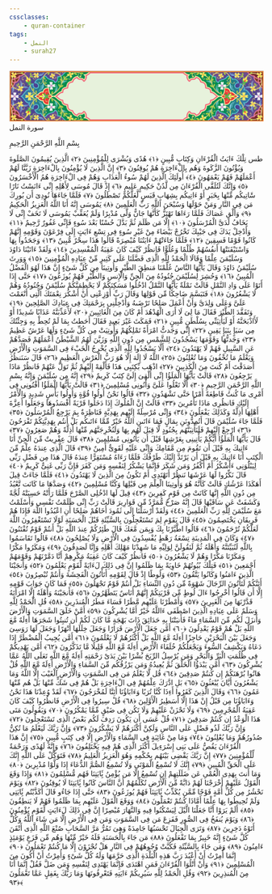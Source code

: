 ```yaml
---
cssclasses:
    - quran-container
tags:
    - النمل
    - surah27
---
```

<div class="quran-container">
<span class="second-border"></span>
<span class="border"></span>
<div class="head-container">
<img src="https://raw.githubusercontent.com/LORDyyyyy/obsidian-the_quran_vault/main/src/webview/surah_head.png" height=100>
<div class="surah-name">
<span class="surah-name-fnt">سورة النمل</span>
</div>
</div>
<div class="quran-content">
<div class="name-of-god"> <p> بِسْمِ اللَّهِ الرَّحْمَنِ الرَّحِيمِ </p></div>
<p>
<span class="sign" id="f1">طس تِلْكَ ءَايَتُ الْقُرْءَانِ وَكِتَابٍ مُّبِينٍ <span>﴿</span>١<span>﴾</span></span>
<span class="sign" id="f2">هُدًى وَبُشْرَى لِلْمُؤْمِنِينَ <span>﴿</span>٢<span>﴾</span></span>
<span class="sign" id="f3">الَّذِينَ يُقِيمُونَ الصَّلَوةَ وَيُؤْتُونَ الزَّكَوةَ وَهُم بِالْءَاخِرَةِ هُمْ يُوقِنُونَ <span>﴿</span>٣<span>﴾</span></span>
<span class="sign" id="f4">إِنَّ الَّذِينَ لَا يُؤْمِنُونَ بِالْءَاخِرَةِ زَيَّنَّا لَهُمْ أَعْمَلَهُمْ فَهُمْ يَعْمَهُونَ <span>﴿</span>٤<span>﴾</span></span>
<span class="sign" id="f5">أُولَئِكَ الَّذِينَ لَهُمْ سُوءُ الْعَذَابِ وَهُمْ فِى الْءَاخِرَةِ هُمُ الْأَخْسَرُونَ <span>﴿</span>٥<span>﴾</span></span>
<span class="sign" id="f6">وَإِنَّكَ لَتُلَقَّى الْقُرْءَانَ مِن لَّدُنْ حَكِيمٍ عَلِيمٍ <span>﴿</span>٦<span>﴾</span></span>
<span class="sign" id="f7">إِذْ قَالَ مُوسَى لِأَهْلِهِ إِنِّى ءَانَسْتُ نَارًا سََٔاتِيكُم مِّنْهَا بِخَبَرٍ أَوْ ءَاتِيكُم بِشِهَابٍ قَبَسٍ لَّعَلَّكُمْ تَصْطَلُونَ <span>﴿</span>٧<span>﴾</span></span>
<span class="sign" id="f8">فَلَمَّا جَاءَهَا نُودِىَ أَن بُورِكَ مَن فِى النَّارِ وَمَنْ حَوْلَهَا وَسُبْحَنَ اللَّهِ رَبِّ الْعَلَمِينَ <span>﴿</span>٨<span>﴾</span></span>
<span class="sign" id="f9">يَمُوسَى إِنَّهُ أَنَا اللَّهُ الْعَزِيزُ الْحَكِيمُ <span>﴿</span>٩<span>﴾</span></span>
<span class="sign" id="f10">وَأَلْقِ عَصَاكَ فَلَمَّا رَءَاهَا تَهْتَزُّ كَأَنَّهَا جَانٌّ وَلَّى مُدْبِرًا وَلَمْ يُعَقِّبْ يَمُوسَى لَا تَخَفْ إِنِّى لَا يَخَافُ لَدَىَّ الْمُرْسَلُونَ <span>﴿</span>١۰<span>﴾</span></span>
<span class="sign" id="f11">إِلَّا مَن ظَلَمَ ثُمَّ بَدَّلَ حُسْنًا بَعْدَ سُوءٍ فَإِنِّى غَفُورٌ رَّحِيمٌ <span>﴿</span>١١<span>﴾</span></span>
<span class="sign" id="f12">وَأَدْخِلْ يَدَكَ فِى جَيْبِكَ تَخْرُجْ بَيْضَاءَ مِنْ غَيْرِ سُوءٍ فِى تِسْعِ ءَايَتٍ إِلَى فِرْعَوْنَ وَقَوْمِهِ إِنَّهُمْ كَانُوا قَوْمًا فَسِقِينَ <span>﴿</span>١٢<span>﴾</span></span>
<span class="sign" id="f13">فَلَمَّا جَاءَتْهُمْ ءَايَتُنَا مُبْصِرَةً قَالُوا هَذَا سِحْرٌ مُّبِينٌ <span>﴿</span>١٣<span>﴾</span></span>
<span class="sign" id="f14">وَجَحَدُوا بِهَا وَاسْتَيْقَنَتْهَا أَنفُسُهُمْ ظُلْمًا وَعُلُوًّا فَانظُرْ كَيْفَ كَانَ عَقِبَةُ الْمُفْسِدِينَ <span>﴿</span>١٤<span>﴾</span></span>
<span class="sign" id="f15">وَلَقَدْ ءَاتَيْنَا دَاوُدَ وَسُلَيْمَنَ عِلْمًا وَقَالَا الْحَمْدُ لِلَّهِ الَّذِى فَضَّلَنَا عَلَى كَثِيرٍ مِّنْ عِبَادِهِ الْمُؤْمِنِينَ <span>﴿</span>١٥<span>﴾</span></span>
<span class="sign" id="f16">وَوَرِثَ سُلَيْمَنُ دَاوُدَ وَقَالَ يَأَيُّهَا النَّاسُ عُلِّمْنَا مَنطِقَ الطَّيْرِ وَأُوتِينَا مِن كُلِّ شَىْءٍ إِنَّ هَذَا لَهُوَ الْفَضْلُ الْمُبِينُ <span>﴿</span>١٦<span>﴾</span></span>
<span class="sign" id="f17">وَحُشِرَ لِسُلَيْمَنَ جُنُودُهُ مِنَ الْجِنِّ وَالْإِنسِ وَالطَّيْرِ فَهُمْ يُوزَعُونَ <span>﴿</span>١٧<span>﴾</span></span>
<span class="sign" id="f18">حَتَّى إِذَا أَتَوْا عَلَى وَادِ النَّمْلِ قَالَتْ نَمْلَةٌ يَأَيُّهَا النَّمْلُ ادْخُلُوا مَسَكِنَكُمْ لَا يَحْطِمَنَّكُمْ سُلَيْمَنُ وَجُنُودُهُ وَهُمْ لَا يَشْعُرُونَ <span>﴿</span>١٨<span>﴾</span></span>
<span class="sign" id="f19">فَتَبَسَّمَ ضَاحِكًا مِّن قَوْلِهَا وَقَالَ رَبِّ أَوْزِعْنِى أَنْ أَشْكُرَ نِعْمَتَكَ الَّتِى أَنْعَمْتَ عَلَىَّ وَعَلَى وَلِدَىَّ وَأَنْ أَعْمَلَ صَلِحًا تَرْضَىهُ وَأَدْخِلْنِى بِرَحْمَتِكَ فِى عِبَادِكَ الصَّلِحِينَ <span>﴿</span>١٩<span>﴾</span></span>
<span class="sign" id="f20">وَتَفَقَّدَ الطَّيْرَ فَقَالَ مَا لِىَ لَا أَرَى الْهُدْهُدَ أَمْ كَانَ مِنَ الْغَائِبِينَ <span>﴿</span>٢۰<span>﴾</span></span>
<span class="sign" id="f21">لَأُعَذِّبَنَّهُ عَذَابًا شَدِيدًا أَوْ لَأَاذْبَحَنَّهُ أَوْ لَيَأْتِيَنِّى بِسُلْطَنٍ مُّبِينٍ <span>﴿</span>٢١<span>﴾</span></span>
<span class="sign" id="f22">فَمَكَثَ غَيْرَ بَعِيدٍ فَقَالَ أَحَطتُ بِمَا لَمْ تُحِطْ بِهِ وَجِئْتُكَ مِن سَبَإٍ بِنَبَإٍ يَقِينٍ <span>﴿</span>٢٢<span>﴾</span></span>
<span class="sign" id="f23">إِنِّى وَجَدتُّ امْرَأَةً تَمْلِكُهُمْ وَأُوتِيَتْ مِن كُلِّ شَىْءٍ وَلَهَا عَرْشٌ عَظِيمٌ <span>﴿</span>٢٣<span>﴾</span></span>
<span class="sign" id="f24">وَجَدتُّهَا وَقَوْمَهَا يَسْجُدُونَ لِلشَّمْسِ مِن دُونِ اللَّهِ وَزَيَّنَ لَهُمُ الشَّيْطَنُ أَعْمَلَهُمْ فَصَدَّهُمْ عَنِ السَّبِيلِ فَهُمْ لَا يَهْتَدُونَ <span>﴿</span>٢٤<span>﴾</span></span>
<span class="sign" id="f25">أَلَّا يَسْجُدُوا لِلَّهِ الَّذِى يُخْرِجُ الْخَبْءَ فِى السَّمَوَتِ وَالْأَرْضِ وَيَعْلَمُ مَا تُخْفُونَ وَمَا تُعْلِنُونَ <span>﴿</span>٢٥<span>﴾</span></span>
<span class="sign" id="f26">اللَّهُ لَا إِلَهَ إِلَّا هُوَ رَبُّ الْعَرْشِ الْعَظِيمِ <span>﴿</span>٢٦<span>﴾</span></span>
<span class="sign" id="f27">قَالَ سَنَنظُرُ أَصَدَقْتَ أَمْ كُنتَ مِنَ الْكَذِبِينَ <span>﴿</span>٢٧<span>﴾</span></span>
<span class="sign" id="f28">اذْهَب بِّكِتَبِى هَذَا فَأَلْقِهْ إِلَيْهِمْ ثُمَّ تَوَلَّ عَنْهُمْ فَانظُرْ مَاذَا يَرْجِعُونَ <span>﴿</span>٢٨<span>﴾</span></span>
<span class="sign" id="f29">قَالَتْ يَأَيُّهَا الْمَلَؤُا إِنِّى أُلْقِىَ إِلَىَّ كِتَبٌ كَرِيمٌ <span>﴿</span>٢٩<span>﴾</span></span>
<span class="sign" id="f30">إِنَّهُ مِن سُلَيْمَنَ وَإِنَّهُ بِسْمِ اللَّهِ الرَّحْمَنِ الرَّحِيمِ <span>﴿</span>٣۰<span>﴾</span></span>
<span class="sign" id="f31">أَلَّا تَعْلُوا عَلَىَّ وَأْتُونِى مُسْلِمِينَ <span>﴿</span>٣١<span>﴾</span></span>
<span class="sign" id="f32">قَالَتْ يَأَيُّهَا الْمَلَؤُا أَفْتُونِى فِى أَمْرِى مَا كُنتُ قَاطِعَةً أَمْرًا حَتَّى تَشْهَدُونِ <span>﴿</span>٣٢<span>﴾</span></span>
<span class="sign" id="f33">قَالُوا نَحْنُ أُولُوا قُوَّةٍ وَأُولُوا بَأْسٍ شَدِيدٍ وَالْأَمْرُ إِلَيْكِ فَانظُرِى مَاذَا تَأْمُرِينَ <span>﴿</span>٣٣<span>﴾</span></span>
<span class="sign" id="f34">قَالَتْ إِنَّ الْمُلُوكَ إِذَا دَخَلُوا قَرْيَةً أَفْسَدُوهَا وَجَعَلُوا أَعِزَّةَ أَهْلِهَا أَذِلَّةً وَكَذَلِكَ يَفْعَلُونَ <span>﴿</span>٣٤<span>﴾</span></span>
<span class="sign" id="f35">وَإِنِّى مُرْسِلَةٌ إِلَيْهِم بِهَدِيَّةٍ فَنَاظِرَةٌ بِمَ يَرْجِعُ الْمُرْسَلُونَ <span>﴿</span>٣٥<span>﴾</span></span>
<span class="sign" id="f36">فَلَمَّا جَاءَ سُلَيْمَنَ قَالَ أَتُمِدُّونَنِ بِمَالٍ فَمَا ءَاتَىنِ اللَّهُ خَيْرٌ مِّمَّا ءَاتَىكُم بَلْ أَنتُم بِهَدِيَّتِكُمْ تَفْرَحُونَ <span>﴿</span>٣٦<span>﴾</span></span>
<span class="sign" id="f37">ارْجِعْ إِلَيْهِمْ فَلَنَأْتِيَنَّهُم بِجُنُودٍ لَّا قِبَلَ لَهُم بِهَا وَلَنُخْرِجَنَّهُم مِّنْهَا أَذِلَّةً وَهُمْ صَغِرُونَ <span>﴿</span>٣٧<span>﴾</span></span>
<span class="sign" id="f38">قَالَ يَأَيُّهَا الْمَلَؤُا أَيُّكُمْ يَأْتِينِى بِعَرْشِهَا قَبْلَ أَن يَأْتُونِى مُسْلِمِينَ <span>﴿</span>٣٨<span>﴾</span></span>
<span class="sign" id="f39">قَالَ عِفْرِيتٌ مِّنَ الْجِنِّ أَنَا ءَاتِيكَ بِهِ قَبْلَ أَن تَقُومَ مِن مَّقَامِكَ وَإِنِّى عَلَيْهِ لَقَوِىٌّ أَمِينٌ <span>﴿</span>٣٩<span>﴾</span></span>
<span class="sign" id="f40">قَالَ الَّذِى عِندَهُ عِلْمٌ مِّنَ الْكِتَبِ أَنَا ءَاتِيكَ بِهِ قَبْلَ أَن يَرْتَدَّ إِلَيْكَ طَرْفُكَ فَلَمَّا رَءَاهُ مُسْتَقِرًّا عِندَهُ قَالَ هَذَا مِن فَضْلِ رَبِّى لِيَبْلُوَنِى ءَأَشْكُرُ أَمْ أَكْفُرُ وَمَن شَكَرَ فَإِنَّمَا يَشْكُرُ لِنَفْسِهِ وَمَن كَفَرَ فَإِنَّ رَبِّى غَنِىٌّ كَرِيمٌ <span>﴿</span>٤۰<span>﴾</span></span>
<span class="sign" id="f41">قَالَ نَكِّرُوا لَهَا عَرْشَهَا نَنظُرْ أَتَهْتَدِى أَمْ تَكُونُ مِنَ الَّذِينَ لَا يَهْتَدُونَ <span>﴿</span>٤١<span>﴾</span></span>
<span class="sign" id="f42">فَلَمَّا جَاءَتْ قِيلَ أَهَكَذَا عَرْشُكِ قَالَتْ كَأَنَّهُ هُوَ وَأُوتِينَا الْعِلْمَ مِن قَبْلِهَا وَكُنَّا مُسْلِمِينَ <span>﴿</span>٤٢<span>﴾</span></span>
<span class="sign" id="f43">وَصَدَّهَا مَا كَانَت تَّعْبُدُ مِن دُونِ اللَّهِ إِنَّهَا كَانَتْ مِن قَوْمٍ كَفِرِينَ <span>﴿</span>٤٣<span>﴾</span></span>
<span class="sign" id="f44">قِيلَ لَهَا ادْخُلِى الصَّرْحَ فَلَمَّا رَأَتْهُ حَسِبَتْهُ لُجَّةً وَكَشَفَتْ عَن سَاقَيْهَا قَالَ إِنَّهُ صَرْحٌ مُّمَرَّدٌ مِّن قَوَارِيرَ قَالَتْ رَبِّ إِنِّى ظَلَمْتُ نَفْسِى وَأَسْلَمْتُ مَعَ سُلَيْمَنَ لِلَّهِ رَبِّ الْعَلَمِينَ <span>﴿</span>٤٤<span>﴾</span></span>
<span class="sign" id="f45">وَلَقَدْ أَرْسَلْنَا إِلَى ثَمُودَ أَخَاهُمْ صَلِحًا أَنِ اعْبُدُوا اللَّهَ فَإِذَا هُمْ فَرِيقَانِ يَخْتَصِمُونَ <span>﴿</span>٤٥<span>﴾</span></span>
<span class="sign" id="f46">قَالَ يَقَوْمِ لِمَ تَسْتَعْجِلُونَ بِالسَّيِّئَةِ قَبْلَ الْحَسَنَةِ لَوْلَا تَسْتَغْفِرُونَ اللَّهَ لَعَلَّكُمْ تُرْحَمُونَ <span>﴿</span>٤٦<span>﴾</span></span>
<span class="sign" id="f47">قَالُوا اطَّيَّرْنَا بِكَ وَبِمَن مَّعَكَ قَالَ طَئِرُكُمْ عِندَ اللَّهِ بَلْ أَنتُمْ قَوْمٌ تُفْتَنُونَ <span>﴿</span>٤٧<span>﴾</span></span>
<span class="sign" id="f48">وَكَانَ فِى الْمَدِينَةِ تِسْعَةُ رَهْطٍ يُفْسِدُونَ فِى الْأَرْضِ وَلَا يُصْلِحُونَ <span>﴿</span>٤٨<span>﴾</span></span>
<span class="sign" id="f49">قَالُوا تَقَاسَمُوا بِاللَّهِ لَنُبَيِّتَنَّهُ وَأَهْلَهُ ثُمَّ لَنَقُولَنَّ لِوَلِيِّهِ مَا شَهِدْنَا مَهْلِكَ أَهْلِهِ وَإِنَّا لَصَدِقُونَ <span>﴿</span>٤٩<span>﴾</span></span>
<span class="sign" id="f50">وَمَكَرُوا مَكْرًا وَمَكَرْنَا مَكْرًا وَهُمْ لَا يَشْعُرُونَ <span>﴿</span>٥۰<span>﴾</span></span>
<span class="sign" id="f51">فَانظُرْ كَيْفَ كَانَ عَقِبَةُ مَكْرِهِمْ أَنَّا دَمَّرْنَهُمْ وَقَوْمَهُمْ أَجْمَعِينَ <span>﴿</span>٥١<span>﴾</span></span>
<span class="sign" id="f52">فَتِلْكَ بُيُوتُهُمْ خَاوِيَةً بِمَا ظَلَمُوا إِنَّ فِى ذَلِكَ لَءَايَةً لِّقَوْمٍ يَعْلَمُونَ <span>﴿</span>٥٢<span>﴾</span></span>
<span class="sign" id="f53">وَأَنجَيْنَا الَّذِينَ ءَامَنُوا وَكَانُوا يَتَّقُونَ <span>﴿</span>٥٣<span>﴾</span></span>
<span class="sign" id="f54">وَلُوطًا إِذْ قَالَ لِقَوْمِهِ أَتَأْتُونَ الْفَحِشَةَ وَأَنتُمْ تُبْصِرُونَ <span>﴿</span>٥٤<span>﴾</span></span>
<span class="sign" id="f55">أَئِنَّكُمْ لَتَأْتُونَ الرِّجَالَ شَهْوَةً مِّن دُونِ النِّسَاءِ بَلْ أَنتُمْ قَوْمٌ تَجْهَلُونَ <span>﴿</span>٥٥<span>﴾</span></span>
<span class="sign" id="f56">فَمَا كَانَ جَوَابَ قَوْمِهِ إِلَّا أَن قَالُوا أَخْرِجُوا ءَالَ لُوطٍ مِّن قَرْيَتِكُمْ إِنَّهُمْ أُنَاسٌ يَتَطَهَّرُونَ <span>﴿</span>٥٦<span>﴾</span></span>
<span class="sign" id="f57">فَأَنجَيْنَهُ وَأَهْلَهُ إِلَّا امْرَأَتَهُ قَدَّرْنَهَا مِنَ الْغَبِرِينَ <span>﴿</span>٥٧<span>﴾</span></span>
<span class="sign" id="f58">وَأَمْطَرْنَا عَلَيْهِم مَّطَرًا فَسَاءَ مَطَرُ الْمُنذَرِينَ <span>﴿</span>٥٨<span>﴾</span></span>
<span class="sign" id="f59">قُلِ الْحَمْدُ لِلَّهِ وَسَلَمٌ عَلَى عِبَادِهِ الَّذِينَ اصْطَفَى ءَاللَّهُ خَيْرٌ أَمَّا يُشْرِكُونَ <span>﴿</span>٥٩<span>﴾</span></span>
<span class="sign" id="f60">أَمَّنْ خَلَقَ السَّمَوَتِ وَالْأَرْضَ وَأَنزَلَ لَكُم مِّنَ السَّمَاءِ مَاءً فَأَنبَتْنَا بِهِ حَدَائِقَ ذَاتَ بَهْجَةٍ مَّا كَانَ لَكُمْ أَن تُنبِتُوا شَجَرَهَا أَءِلَهٌ مَّعَ اللَّهِ بَلْ هُمْ قَوْمٌ يَعْدِلُونَ <span>﴿</span>٦۰<span>﴾</span></span>
<span class="sign" id="f61">أَمَّن جَعَلَ الْأَرْضَ قَرَارًا وَجَعَلَ خِلَلَهَا أَنْهَرًا وَجَعَلَ لَهَا رَوَسِىَ وَجَعَلَ بَيْنَ الْبَحْرَيْنِ حَاجِزًا أَءِلَهٌ مَّعَ اللَّهِ بَلْ أَكْثَرُهُمْ لَا يَعْلَمُونَ <span>﴿</span>٦١<span>﴾</span></span>
<span class="sign" id="f62">أَمَّن يُجِيبُ الْمُضْطَرَّ إِذَا دَعَاهُ وَيَكْشِفُ السُّوءَ وَيَجْعَلُكُمْ خُلَفَاءَ الْأَرْضِ أَءِلَهٌ مَّعَ اللَّهِ قَلِيلًا مَّا تَذَكَّرُونَ <span>﴿</span>٦٢<span>﴾</span></span>
<span class="sign" id="f63">أَمَّن يَهْدِيكُمْ فِى ظُلُمَتِ الْبَرِّ وَالْبَحْرِ وَمَن يُرْسِلُ الرِّيَحَ بُشْرًا بَيْنَ يَدَىْ رَحْمَتِهِ أَءِلَهٌ مَّعَ اللَّهِ تَعَلَى اللَّهُ عَمَّا يُشْرِكُونَ <span>﴿</span>٦٣<span>﴾</span></span>
<span class="sign" id="f64">أَمَّن يَبْدَؤُا الْخَلْقَ ثُمَّ يُعِيدُهُ وَمَن يَرْزُقُكُم مِّنَ السَّمَاءِ وَالْأَرْضِ أَءِلَهٌ مَّعَ اللَّهِ قُلْ هَاتُوا بُرْهَنَكُمْ إِن كُنتُمْ صَدِقِينَ <span>﴿</span>٦٤<span>﴾</span></span>
<span class="sign" id="f65">قُل لَّا يَعْلَمُ مَن فِى السَّمَوَتِ وَالْأَرْضِ الْغَيْبَ إِلَّا اللَّهُ وَمَا يَشْعُرُونَ أَيَّانَ يُبْعَثُونَ <span>﴿</span>٦٥<span>﴾</span></span>
<span class="sign" id="f66">بَلِ ادَّرَكَ عِلْمُهُمْ فِى الْءَاخِرَةِ بَلْ هُمْ فِى شَكٍّ مِّنْهَا بَلْ هُم مِّنْهَا عَمُونَ <span>﴿</span>٦٦<span>﴾</span></span>
<span class="sign" id="f67">وَقَالَ الَّذِينَ كَفَرُوا أَءِذَا كُنَّا تُرَبًا وَءَابَاؤُنَا أَئِنَّا لَمُخْرَجُونَ <span>﴿</span>٦٧<span>﴾</span></span>
<span class="sign" id="f68">لَقَدْ وُعِدْنَا هَذَا نَحْنُ وَءَابَاؤُنَا مِن قَبْلُ إِنْ هَذَا إِلَّا أَسَطِيرُ الْأَوَّلِينَ <span>﴿</span>٦٨<span>﴾</span></span>
<span class="sign" id="f69">قُلْ سِيرُوا فِى الْأَرْضِ فَانظُرُوا كَيْفَ كَانَ عَقِبَةُ الْمُجْرِمِينَ <span>﴿</span>٦٩<span>﴾</span></span>
<span class="sign" id="f70">وَلَا تَحْزَنْ عَلَيْهِمْ وَلَا تَكُن فِى ضَيْقٍ مِّمَّا يَمْكُرُونَ <span>﴿</span>٧۰<span>﴾</span></span>
<span class="sign" id="f71">وَيَقُولُونَ مَتَى هَذَا الْوَعْدُ إِن كُنتُمْ صَدِقِينَ <span>﴿</span>٧١<span>﴾</span></span>
<span class="sign" id="f72">قُلْ عَسَى أَن يَكُونَ رَدِفَ لَكُم بَعْضُ الَّذِى تَسْتَعْجِلُونَ <span>﴿</span>٧٢<span>﴾</span></span>
<span class="sign" id="f73">وَإِنَّ رَبَّكَ لَذُو فَضْلٍ عَلَى النَّاسِ وَلَكِنَّ أَكْثَرَهُمْ لَا يَشْكُرُونَ <span>﴿</span>٧٣<span>﴾</span></span>
<span class="sign" id="f74">وَإِنَّ رَبَّكَ لَيَعْلَمُ مَا تُكِنُّ صُدُورُهُمْ وَمَا يُعْلِنُونَ <span>﴿</span>٧٤<span>﴾</span></span>
<span class="sign" id="f75">وَمَا مِنْ غَائِبَةٍ فِى السَّمَاءِ وَالْأَرْضِ إِلَّا فِى كِتَبٍ مُّبِينٍ <span>﴿</span>٧٥<span>﴾</span></span>
<span class="sign" id="f76">إِنَّ هَذَا الْقُرْءَانَ يَقُصُّ عَلَى بَنِى إِسْرَءِيلَ أَكْثَرَ الَّذِى هُمْ فِيهِ يَخْتَلِفُونَ <span>﴿</span>٧٦<span>﴾</span></span>
<span class="sign" id="f77">وَإِنَّهُ لَهُدًى وَرَحْمَةٌ لِّلْمُؤْمِنِينَ <span>﴿</span>٧٧<span>﴾</span></span>
<span class="sign" id="f78">إِنَّ رَبَّكَ يَقْضِى بَيْنَهُم بِحُكْمِهِ وَهُوَ الْعَزِيزُ الْعَلِيمُ <span>﴿</span>٧٨<span>﴾</span></span>
<span class="sign" id="f79">فَتَوَكَّلْ عَلَى اللَّهِ إِنَّكَ عَلَى الْحَقِّ الْمُبِينِ <span>﴿</span>٧٩<span>﴾</span></span>
<span class="sign" id="f80">إِنَّكَ لَا تُسْمِعُ الْمَوْتَى وَلَا تُسْمِعُ الصُّمَّ الدُّعَاءَ إِذَا وَلَّوْا مُدْبِرِينَ <span>﴿</span>٨۰<span>﴾</span></span>
<span class="sign" id="f81">وَمَا أَنتَ بِهَدِى الْعُمْىِ عَن ضَلَلَتِهِمْ إِن تُسْمِعُ إِلَّا مَن يُؤْمِنُ بَِٔايَتِنَا فَهُم مُّسْلِمُونَ <span>﴿</span>٨١<span>﴾</span></span>
<span class="sign" id="f82">وَإِذَا وَقَعَ الْقَوْلُ عَلَيْهِمْ أَخْرَجْنَا لَهُمْ دَابَّةً مِّنَ الْأَرْضِ تُكَلِّمُهُمْ أَنَّ النَّاسَ كَانُوا بَِٔايَتِنَا لَا يُوقِنُونَ <span>﴿</span>٨٢<span>﴾</span></span>
<span class="sign" id="f83">وَيَوْمَ نَحْشُرُ مِن كُلِّ أُمَّةٍ فَوْجًا مِّمَّن يُكَذِّبُ بَِٔايَتِنَا فَهُمْ يُوزَعُونَ <span>﴿</span>٨٣<span>﴾</span></span>
<span class="sign" id="f84">حَتَّى إِذَا جَاءُو قَالَ أَكَذَّبْتُم بَِٔايَتِى وَلَمْ تُحِيطُوا بِهَا عِلْمًا أَمَّاذَا كُنتُمْ تَعْمَلُونَ <span>﴿</span>٨٤<span>﴾</span></span>
<span class="sign" id="f85">وَوَقَعَ الْقَوْلُ عَلَيْهِم بِمَا ظَلَمُوا فَهُمْ لَا يَنطِقُونَ <span>﴿</span>٨٥<span>﴾</span></span>
<span class="sign" id="f86">أَلَمْ يَرَوْا أَنَّا جَعَلْنَا الَّيْلَ لِيَسْكُنُوا فِيهِ وَالنَّهَارَ مُبْصِرًا إِنَّ فِى ذَلِكَ لَءَايَتٍ لِّقَوْمٍ يُؤْمِنُونَ <span>﴿</span>٨٦<span>﴾</span></span>
<span class="sign" id="f87">وَيَوْمَ يُنفَخُ فِى الصُّورِ فَفَزِعَ مَن فِى السَّمَوَتِ وَمَن فِى الْأَرْضِ إِلَّا مَن شَاءَ اللَّهُ وَكُلٌّ أَتَوْهُ دَخِرِينَ <span>﴿</span>٨٧<span>﴾</span></span>
<span class="sign" id="f88">وَتَرَى الْجِبَالَ تَحْسَبُهَا جَامِدَةً وَهِىَ تَمُرُّ مَرَّ السَّحَابِ صُنْعَ اللَّهِ الَّذِى أَتْقَنَ كُلَّ شَىْءٍ إِنَّهُ خَبِيرٌ بِمَا تَفْعَلُونَ <span>﴿</span>٨٨<span>﴾</span></span>
<span class="sign" id="f89">مَن جَاءَ بِالْحَسَنَةِ فَلَهُ خَيْرٌ مِّنْهَا وَهُم مِّن فَزَعٍ يَوْمَئِذٍ ءَامِنُونَ <span>﴿</span>٨٩<span>﴾</span></span>
<span class="sign" id="f90">وَمَن جَاءَ بِالسَّيِّئَةِ فَكُبَّتْ وُجُوهُهُمْ فِى النَّارِ هَلْ تُجْزَوْنَ إِلَّا مَا كُنتُمْ تَعْمَلُونَ <span>﴿</span>٩۰<span>﴾</span></span>
<span class="sign" id="f91">إِنَّمَا أُمِرْتُ أَنْ أَعْبُدَ رَبَّ هَذِهِ الْبَلْدَةِ الَّذِى حَرَّمَهَا وَلَهُ كُلُّ شَىْءٍ وَأُمِرْتُ أَنْ أَكُونَ مِنَ الْمُسْلِمِينَ <span>﴿</span>٩١<span>﴾</span></span>
<span class="sign" id="f92">وَأَنْ أَتْلُوَا الْقُرْءَانَ فَمَنِ اهْتَدَى فَإِنَّمَا يَهْتَدِى لِنَفْسِهِ وَمَن ضَلَّ فَقُلْ إِنَّمَا أَنَا مِنَ الْمُنذِرِينَ <span>﴿</span>٩٢<span>﴾</span></span>
<span class="sign" id="f93">وَقُلِ الْحَمْدُ لِلَّهِ سَيُرِيكُمْ ءَايَتِهِ فَتَعْرِفُونَهَا وَمَا رَبُّكَ بِغَفِلٍ عَمَّا تَعْمَلُونَ <span>﴿</span>٩٣<span>﴾</span></span>

</p>
</div>
<span class="border" style="margin-top:25px;"></span>
<span class="second-border-bottom"></span>
</div>
